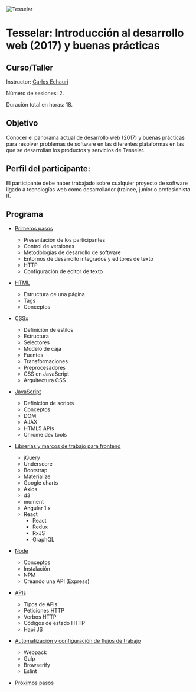 ![Tesselar](https://avatars1.githubusercontent.com/u/17596464?s=200&v=4)

# Tesselar: Introducción al desarrollo web (2017) y buenas prácticas
## Curso/Taller

Instructor: [Carlos Echauri](http://dev.charliechauri.com)

Número de sesiones: 2.

Duración total en horas: 18.

## Objetivo
Conocer el panorama actual de desarrollo web (2017) y buenas prácticas para resolver problemas de software en las diferentes plataformas en las que se desarrollan los productos y servicios de Tesselar.

## Perfil del participante:
El participante debe haber trabajado sobre cualquier proyecto de software ligado a tecnologías web como desarrollador (trainee, junior o profesionista I).

## Programa

* [Primeros pasos](./contents/first-steps/first-steps.md)
   * Presentación de los participantes
   * Control de versiones
   * Metodologías de desarrollo de software
   * Entornos de desarrollo integrados y editores de texto
   * HTTP
   * Configuración de editor de texto

* [HTML](./contents/html/html.md)
    * Estructura de una página
    * Tags
    * Conceptos

* [CSS](./contents/css/css.md)x
    * Definición de estilos
    * Estructura
    * Selectores
    * Modelo de caja
    * Fuentes
    * Transformaciones
    * Preprocesadores
    * CSS en JavaScript
    * Arquitectura CSS

* [JavaScript](./contents/javascript/javascript.md)
    * Definición de scripts
    * Conceptos
    * DOM
    * AJAX
    * HTML5 APIs
    * Chrome dev tools

* [Librerías y marcos de trabajo para frontend](./contents/frontend-libraries-frameworks/frontend-libraries-frameworks.md)
    * jQuery
    * Underscore
    * Bootstrap
    * Materialize
    * Google charts
    * Axios
    * d3
    * moment
    * Angular 1.x
    * React
        * React
        * Redux
        * RxJS
        * GraphQL

* [Node](./contents/node/node.md)
    * Conceptos
    * Instalación
    * NPM
    * Creando una API (Express)

* [APIs](./contents/apis/apis.md)
    * Tipos de APIs
    * Peticiones HTTP
    * Verbos HTTP
    * Códigos de estado HTTP
    * Hapi JS

* [Automatización y configuración de flujos de trabajo](./contents/workflow-automation-configuration/workflow-automation-configuration.md)
    * Webpack
    * Gulp
    * Browserify
    * Eslint

* [Próximos pasos](./contents/next-steps/next-steps.md)